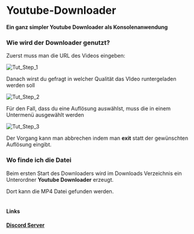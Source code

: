 <h1>Youtube-Downloader</h1>

<b>Ein ganz simpler Youtube Downloader als Konsolenanwendung</b>

<h3>Wie wird der Downloader genutzt?</h3>

Zuerst muss man die URL des Videos eingeben:

![Tut_Step_1](https://github.com/schizomettbrot/Youtube-Downloader/assets/125128921/017f9109-8263-42a1-ba01-3e6f27d4f5e2)

Danach wirst du gefragt in welcher Qualität  das VIdeo runtergeladen werden soll

![Tut_Step_2](https://github.com/schizomettbrot/Youtube-Downloader/assets/125128921/1a8c19dd-d39c-46f6-93b9-503a9655093a)

Für den Fall, dass du eine Auflösung auswählst, muss die in einem Untermenü ausgewählt werden

![Tut_Step_3](https://github.com/schizomettbrot/Youtube-Downloader/assets/125128921/bafa4f02-ff44-493e-91ba-5d5ff8f32440)

Der Vorgang kann man abbrechen indem man <b>exit</b> statt der gewünschten Auflösung eingibt.
<h3>Wo finde ich die Datei</h3>

Beim ersten Start des Downloaders wird im Downloads Verzeichnis ein Unterordner <b>Youtube Downloader</b> erzeugt.<p>
Dort kann die MP4 Datei gefunden werden.
<br><br>

<h4>Links<h4>

<a href="https://discord.gg/HJXdjkHR">Discord Server</a>

